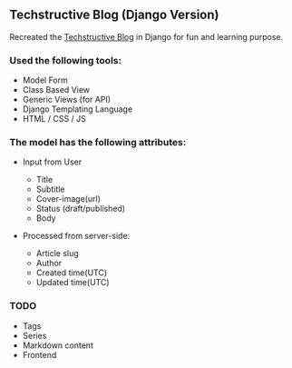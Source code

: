## Techstructive Blog (Django Version)

Recreated the [Techstructive Blog](https://mr-destructive.github.io/techstructive-blog/) in Django for fun and learning purpose. 

### Used the following tools:
- Model Form
- Class Based View
- Generic Views (for API)
- Django Templating Language 
- HTML / CSS / JS

### The model has the following attributes:

- Input from User
  - Title
  - Subtitle
  - Cover-image(url)
  - Status (draft/published)
  - Body 

- Processed from server-side:
  - Article slug
  - Author
  - Created time(UTC)
  - Updated time(UTC)

### TODO
- Tags
- Series
- Markdown content
- Frontend 
